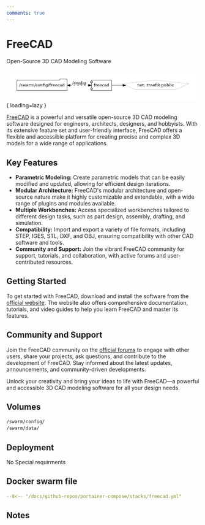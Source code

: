 ```yaml
---
comments: true
---
```


# FreeCAD

Open-Source 3D CAD Modeling Software

![freecad diagram](../assets/diagrams/freecad.png){ loading=lazy }

[FreeCAD](https://www.freecadweb.org/) is a powerful and versatile open-source 3D CAD modeling software designed for engineers, architects, designers, and hobbyists. With its extensive feature set and user-friendly interface, FreeCAD offers a flexible and accessible platform for creating precise and complex 3D models for a wide range of applications.

## Key Features

- **Parametric Modeling:** Create parametric models that can be easily modified and updated, allowing for efficient design iterations.
- **Modular Architecture:** FreeCAD's modular architecture and open-source nature make it highly customizable and extendable, with a wide range of plugins and modules available.
- **Multiple Workbenches:** Access specialized workbenches tailored to different design tasks, such as part design, assembly, drafting, and simulation.
- **Compatibility:** Import and export a variety of file formats, including STEP, IGES, STL, DXF, and OBJ, ensuring compatibility with other CAD software and tools.
- **Community and Support:** Join the vibrant FreeCAD community for support, tutorials, and collaboration, with active forums and user-contributed resources.

## Getting Started

To get started with FreeCAD, download and install the software from the [official website](https://www.freecadweb.org/). The website also offers comprehensive documentation, tutorials, and video guides to help you learn FreeCAD and master its features.

## Community and Support

Join the FreeCAD community on the [official forums](https://forum.freecadweb.org/) to engage with other users, share your projects, ask questions, and contribute to the development of FreeCAD. Stay informed about the latest updates, announcements, and community-driven developments.

Unlock your creativity and bring your ideas to life with FreeCAD—a powerful and accessible 3D CAD modeling software for all your design needs.


## Volumes

```bash
/swarm/config/
/swarm/data/
```

## Deployment
No Special requirments

## Docker swarm file
``` yaml linenums="1" 
--8<-- "/docs/github-repos/portainer-compose/stacks/freecad.yml"
```

## Notes

